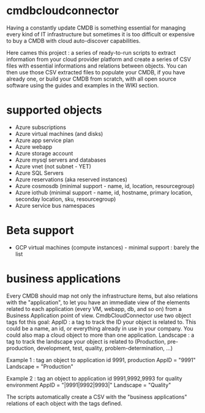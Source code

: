 # cmdbcloudconnector
Having a constantly update CMDB is something essential for managing every kind of IT infrastructure but sometimes it is too difficult or expensive to buy a CMDB with cloud auto-discover capabilities.

Here cames this project : a series of ready-to-run scripts to extract information from your cloud provider platform and create a series of CSV files with essential informations and relations between objects.
You can then use those CSV extracted files to populate your CMDB, if you have already one, or build your CMDB from scratch, with all open source software using the guides and examples in the WIKI section.

# supported objects
* Azure subscriptions
* Azure virtual machines (and disks)
* Azure app service plan
* Azure webapp
* Azure storage account
* Azure mysql servers and databases
* Azure vnet (not subnet - YET)
* Azure SQL Servers
* Azure reservations (aka reserved instances)
* Azure cosmosdb (minimal support - name, id, location, resourcegroup)
* Azure iothub (minimal support - name, id, hostname, primary location, seconday location, sku, resourcegroup)
* Azure service bus namespaces

# Beta support
* GCP virtual machines (compute instances) - minimal support : barely the list


# business applications
Every CMDB should map not only the infrastructure items, but also relations with the "application", to let you have an immediate view of the elements related to each application (every VM, webapp, db, and so on) from a Business Application point of view.
CmdbCloudConnector use two object tags fot this goal:
AppID : a tag to track the ID your object is related to. This could be a name, an id, or everything already in use in your company. You could also map a cloud object to more than one application.
Landscape : a tag to track the landscape your object is related to (Production, pre-production, development, test, quality, problem-determination, ...)

Example 1 : tag an object to application id 9991, production
AppID = "9991"
Landscape = "Production"

Example 2 : tag an object to application id 9991,9992,9993 for quality environment
AppID = "|9991|9992|9993|"
Landscape = "Quality"

The scripts automatically create a CSV with the "business applications" relations of each object with the tags defined.
